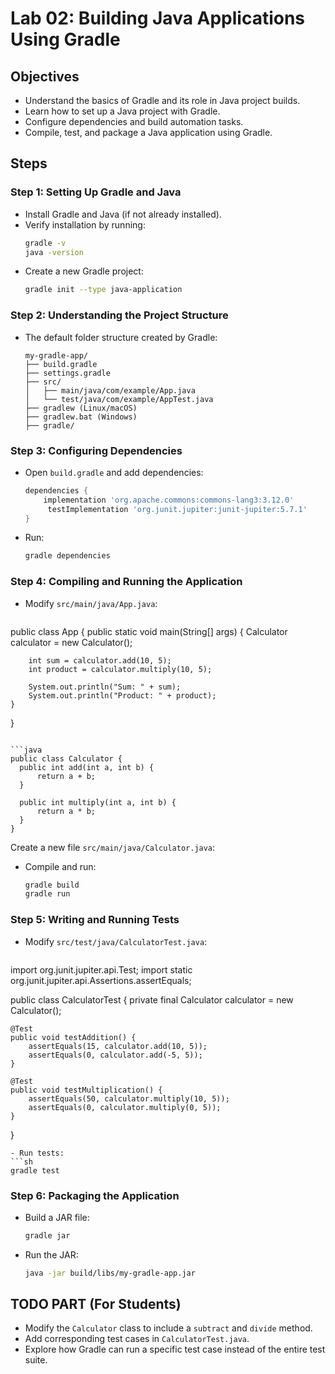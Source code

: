 # **Lab 02: Building Java Applications Using Gradle**

## **Objectives**
- Understand the basics of Gradle and its role in Java project builds.
- Learn how to set up a Java project with Gradle.
- Configure dependencies and build automation tasks.
- Compile, test, and package a Java application using Gradle.

## **Steps**

### **Step 1: Setting Up Gradle and Java**
- Install Gradle and Java (if not already installed).
- Verify installation by running:
  ```sh
  gradle -v
  java -version
  ```
- Create a new Gradle project:
  ```sh
  gradle init --type java-application
  ```

### **Step 2: Understanding the Project Structure**
- The default folder structure created by Gradle:
  ```
  my-gradle-app/
  ├── build.gradle
  ├── settings.gradle
  ├── src/
  │   ├── main/java/com/example/App.java
  │   └── test/java/com/example/AppTest.java
  ├── gradlew (Linux/macOS)
  ├── gradlew.bat (Windows)
  ├── gradle/
  ```

### **Step 3: Configuring Dependencies**
- Open `build.gradle` and add dependencies:
  ```gradle
  dependencies {
      implementation 'org.apache.commons:commons-lang3:3.12.0'
       testImplementation 'org.junit.jupiter:junit-jupiter:5.7.1'
  }
  ```
- Run:
  ```sh
  gradle dependencies
  ```

### **Step 4: Compiling and Running the Application**
- Modify `src/main/java/App.java`:
  ```java
public class App {
    public static void main(String[] args) {
        Calculator calculator = new Calculator();
        
        int sum = calculator.add(10, 5);
        int product = calculator.multiply(10, 5);

        System.out.println("Sum: " + sum);
        System.out.println("Product: " + product);
    }
}
  ```

```java
public class Calculator {
    public int add(int a, int b) {
        return a + b;
    }

    public int multiply(int a, int b) {
        return a * b;
    }
}
```
Create a new file `src/main/java/Calculator.java`:
- Compile and run:
  ```sh
  gradle build
  gradle run
  ```

### **Step 5: Writing and Running Tests**
- Modify `src/test/java/CalculatorTest.java`:
  ```java
import org.junit.jupiter.api.Test;
import static org.junit.jupiter.api.Assertions.assertEquals;

public class CalculatorTest {
    private final Calculator calculator = new Calculator();

    @Test
    public void testAddition() {
        assertEquals(15, calculator.add(10, 5));
        assertEquals(0, calculator.add(-5, 5));
    }

    @Test
    public void testMultiplication() {
        assertEquals(50, calculator.multiply(10, 5));
        assertEquals(0, calculator.multiply(0, 5));
    }
}
  ```
- Run tests:
  ```sh
  gradle test
  ```

### **Step 6: Packaging the Application**
- Build a JAR file:
  ```sh
  gradle jar
  ```
- Run the JAR:
  ```sh
  java -jar build/libs/my-gradle-app.jar
  ```

## **TODO PART (For Students)**
- Modify the `Calculator` class to include a `subtract` and `divide` method.
- Add corresponding test cases in `CalculatorTest.java`.
- Explore how Gradle can run a specific test case instead of the entire test suite.
